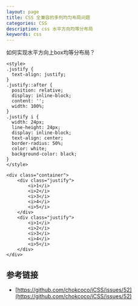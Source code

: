 ```yaml
---
layout: page
title: CSS 全兼容的多列均匀布局问题
categories: CSS
description: css 水平方向均等分布局
keywords: css
---
```


如何实现水平方向上box均等分布局？

```
<style>
.justify {
  text-align: justify;
}
.justify::after {
  position: relative;
  display: inline-block;
  content: '';
  width: 100%;
}
.justify i {
  width: 24px;
  line-height: 24px;
  display: inline-block;
  text-align: center;
  border-radius: 50%;
  color: white;
  background-color: black;
}
</style>

<div class="container">
    <div class="justify">
        <i>1</i>
        <i>2</i>
        <i>3</i>
        <i>4</i>
        <i>5</i>
    </div>
    <div class="justify">
        <i>1</i>
        <i>2</i>
        <i>3</i>
        <i>4</i>
        <i>5</i>
    </div>
</div>
```

## 参考链接

- [https://github.com/chokcoco/iCSS/issues/52](https://github.com/chokcoco/iCSS/issues/52)